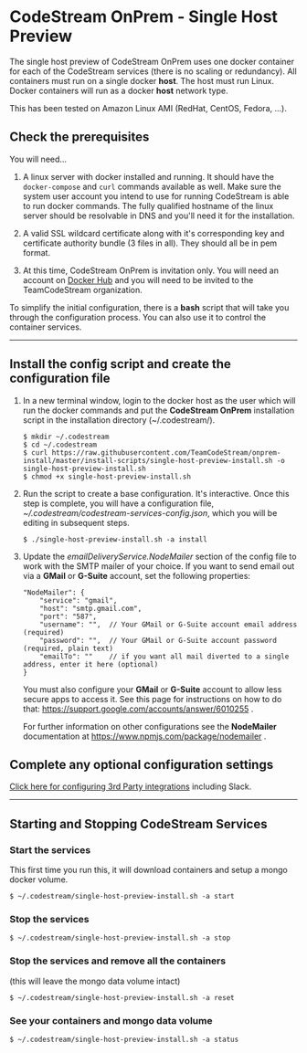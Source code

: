 
# CodeStream OnPrem - Single Host Preview

The single host preview of CodeStream OnPrem uses one docker container for each
of the CodeStream services (there is no scaling or redundancy). All containers must run on a single docker **host**. The host must run Linux. Docker containers
will run as a docker **host** network type.

This has been tested on Amazon Linux AMI (RedHat, CentOS, Fedora, ...).


## Check the prerequisites
You will need...
1. A linux server with docker installed and running. It should have the
   `docker-compose` and `curl` commands available as well. Make sure the system
   user account you intend to use for running CodeStream is able to run docker
   commands.  The fully qualified hostname of the linux server should be
   resolvable in DNS and you'll need it for the installation.

1. A valid SSL wildcard certificate along with it's corresponding key and
   certificate authority bundle (3 files in all). They should all be in pem
   format.

1. At this time, CodeStream OnPrem is invitation only. You will need an
   account on [Docker Hub](https://hub.docker.com) and you will need to be
   invited to the TeamCodeStream organization.

To simplify the initial configuration, there is a **bash** script that will take
you through the configuration process. You can also use it to control the
container services.

----
## Install the config script and create the configuration file

1. In a new terminal window, login to the docker host as the user which will run
   the docker commands and put the **CodeStream OnPrem** installation script in
   the installation directory (~/.codestream/).
    ```
    $ mkdir ~/.codestream
    $ cd ~/.codestream
    $ curl https://raw.githubusercontent.com/TeamCodeStream/onprem-install/master/install-scripts/single-host-preview-install.sh -o single-host-preview-install.sh
    $ chmod +x single-host-preview-install.sh
    ```

1. Run the script to create a base configuration. It's interactive. Once this
   step is complete, you will have a configuration file,
   *~/.codestream/codestream-services-config.json*, which you will be editing in
   subsequent steps.
    ```
    $ ./single-host-preview-install.sh -a install
    ```

1. Update the *emailDeliveryService.NodeMailer* section of the config file to
   work with the SMTP mailer of your choice.  If you want to send email out via
   a **GMail** or **G-Suite** account, set the following properties:
    ```
    "NodeMailer": {
        "service": "gmail",
        "host": "smtp.gmail.com",
        "port": "587",
        "username": "",  // Your GMail or G-Suite account email address (required)
        "password": "",  // Your GMail or G-Suite account password (required, plain text)
        "emailTo": ""    // if you want all mail diverted to a single address, enter it here (optional)
    }
    ```
    You must also configure your **GMail** or **G-Suite** account to allow
    less secure apps to access it. See this page for instructions on how
    to do that: https://support.google.com/accounts/answer/6010255 .

    For further information on other configurations see the **NodeMailer**
    documentation at https://www.npmjs.com/package/nodemailer .


## Complete any optional configuration settings

[Click here for configuring 3rd Party integrations](README.integrations.md) including Slack.



---------
## Starting and Stopping CodeStream Services

### Start the services
This first time you run this, it will download containers and setup a mongo
docker volume.
```
$ ~/.codestream/single-host-preview-install.sh -a start
```

### Stop the services
```
$ ~/.codestream/single-host-preview-install.sh -a stop
```

### Stop the services and remove all the containers
(this will leave the mongo data volume intact)
```
$ ~/.codestream/single-host-preview-install.sh -a reset
```

### See your containers and mongo data volume
```
$ ~/.codestream/single-host-preview-install.sh -a status
```
